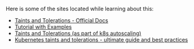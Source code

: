 Here is some of the sites located while learning about this:

   - [Taints and Tolerations - Official Docs](https://kubernetes.io/docs/concepts/scheduling-eviction/taint-and-toleration/)
   - [Tutorial with Examples](https://blog.kubecost.com/blog/kubernetes-taints/)
   - [Taints and Tolerations (as part of k8s autoscaling)](https://www.densify.com/kubernetes-autoscaling/kubernetes-taints/)
   - [Kubernetes taints and tolerations - ultimate guide and best practices](https://www.airplane.dev/blog/kubernetes-taints-and-tolerations)
